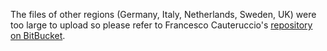 The files of other regions (Germany, Italy, Netherlands, Sweden, UK) were too large to upload so please refer to Francesco Cauteruccio's <a href="https://bitbucket.org/cauteruccio/reddit-dataset/src/master/"> repository on BitBucket</a>.

